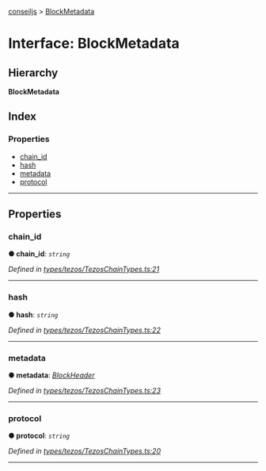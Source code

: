 [conseiljs](../README.md) > [BlockMetadata](../interfaces/blockmetadata.md)

# Interface: BlockMetadata

## Hierarchy

**BlockMetadata**

## Index

### Properties

* [chain_id](blockmetadata.md#chain_id)
* [hash](blockmetadata.md#hash)
* [metadata](blockmetadata.md#metadata)
* [protocol](blockmetadata.md#protocol)

---

## Properties

<a id="chain_id"></a>

###  chain_id

**● chain_id**: *`string`*

*Defined in [types/tezos/TezosChainTypes.ts:21](https://github.com/Cryptonomic/ConseilJS/blob/b4f6349/src/types/tezos/TezosChainTypes.ts#L21)*

___
<a id="hash"></a>

###  hash

**● hash**: *`string`*

*Defined in [types/tezos/TezosChainTypes.ts:22](https://github.com/Cryptonomic/ConseilJS/blob/b4f6349/src/types/tezos/TezosChainTypes.ts#L22)*

___
<a id="metadata"></a>

###  metadata

**● metadata**: *[BlockHeader](blockheader.md)*

*Defined in [types/tezos/TezosChainTypes.ts:23](https://github.com/Cryptonomic/ConseilJS/blob/b4f6349/src/types/tezos/TezosChainTypes.ts#L23)*

___
<a id="protocol"></a>

###  protocol

**● protocol**: *`string`*

*Defined in [types/tezos/TezosChainTypes.ts:20](https://github.com/Cryptonomic/ConseilJS/blob/b4f6349/src/types/tezos/TezosChainTypes.ts#L20)*

___

